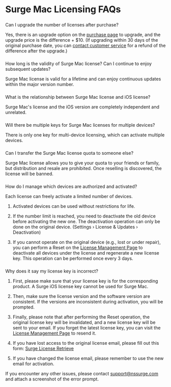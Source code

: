Surge Mac Licensing FAQs
========================

### 

[](#can-i-upgrade-the-number-of-licenses-after-purchase)

Can I upgrade the number of licenses after purchase?

Yes, there is an upgrade option on the [purchase page](https://nssurge.com/buy_now?upgrade=1) to upgrade, and the upgrade price is the difference + $10. (If upgrading within 30 days of the original purchase date, you can [contact customer service](mailto:billing@nssurge.com) for a refund of the difference after the upgrade.)

### 

[](#how-long-is-the-validity-of-surge-mac-license-can-i-continue-to-enjoy-subsequent-updates)

How long is the validity of Surge Mac license? Can I continue to enjoy subsequent updates?

Surge Mac license is valid for a lifetime and can enjoy continuous updates within the major version number.

### 

[](#what-is-the-relationship-between-surge-mac-license-and-ios-license)

What is the relationship between Surge Mac license and iOS license?

Surge Mac's license and the iOS version are completely independent and unrelated.

### 

[](#will-there-be-multiple-keys-for-surge-mac-licenses-for-multiple-devices)

Will there be multiple keys for Surge Mac licenses for multiple devices?

There is only one key for multi-device licensing, which can activate multiple devices.

### 

[](#can-i-transfer-the-surge-mac-license-quota-to-someone-else)

Can I transfer the Surge Mac license quota to someone else?

Surge Mac license allows you to give your quota to your friends or family, but distribution and resale are prohibited. Once reselling is discovered, the license will be banned.

### 

[](#how-do-i-manage-which-devices-are-authorized-and-activated)

How do I manage which devices are authorized and activated?

Each license can freely activate a limited number of devices.

1.  Activated devices can be used without restrictions for life.
    
2.  If the number limit is reached, you need to deactivate the old device before activating the new one. The deactivation operation can only be done on the original device. (Settings › License & Updates › Deactivation)
    
3.  If you cannot operate on the original device (e.g., lost or under repair), you can perform a Reset on the [License Management Page](https://nssurge.com/account) to deactivate all devices under the license and regenerate a new license key. This operation can be performed once every 3 days.
    

### 

[](#why-does-it-say-my-license-key-is-incorrect)

Why does it say my license key is incorrect?

1.  First, please make sure that your license key is for the corresponding product. A Surge iOS license key cannot be used for Surge Mac.
    
2.  Then, make sure the license version and the software version are consistent. If the versions are inconsistent during activation, you will be prompted.
    
3.  Finally, please note that after performing the Reset operation, the original license key will be invalidated, and a new license key will be sent to your email. If you forget the latest license key, you can visit the [License Management Page](https://nssurge.com/account) to resend it.
    
4.  If you have lost access to the original license email, please fill out this form: [Surge License Retrieve](https://goo.gl/forms/lYmbWMBXrqh0NSPs1)
    
5.  If you have changed the license email, please remember to use the new email for activation.
    

If you encounter any other issues, please contact support@nssurge.com and attach a screenshot of the error prompt.